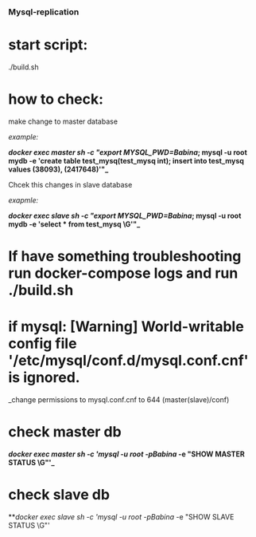 ### Mysql-replication 

# start script:	

./build.sh

# how to check:

make change to master database

_example:_ 

**_docker exec master sh -c "export MYSQL_PWD=Babina_; mysql -u root mydb -e 'create table test_mysq(test_mysq int); insert into test_mysq values (38093), (2417648)'"_**

Chcek this changes in slave database

_exapmle:_

**_docker exec slave sh -c "export MYSQL_PWD=Babina_; mysql -u root mydb -e 'select * from test_mysq \G'"_**

# If have something troubleshooting run docker-compose logs and run ./build.sh 
# if mysql: [Warning] World-writable config file '/etc/mysql/conf.d/mysql.conf.cnf' is ignored.	
_change permissions to mysql.conf.cnf to 644 (master(slave)/conf)

# check master db

**_docker exec master sh -c 'mysql -u root -pBabina_ -e "SHOW MASTER STATUS \G"'_**

# check slave db 

**_docker exec slave sh -c 'mysql -u root -pBabina_ -e "SHOW SLAVE STATUS \G"'
